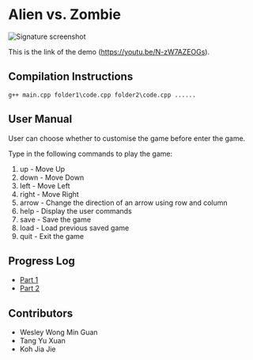 # Alien vs. Zombie

![Signature screenshot](screenshot.png)

This is the link of the demo (https://youtu.be/N-zW7AZEOGs).


## Compilation Instructions


```
g++ main.cpp folder1\code.cpp folder2\code.cpp ......
```

## User Manual
User can choose whether to customise the game before enter the game.

Type in the following commands to play the game:

1. up           - Move Up
2. down         - Move Down
3. left         - Move Left
4. right        - Move Right
5. arrow        - Change the direction of an arrow using row and column
6. help         - Display the user commands
7. save         - Save the game
8. load         - Load previous saved game
9. quit         - Exit the game




## Progress Log

- [Part 1](PART1.md)
- [Part 2](PART2.md)

## Contributors


- Wesley Wong Min Guan
- Tang Yu Xuan
- Koh Jia Jie


